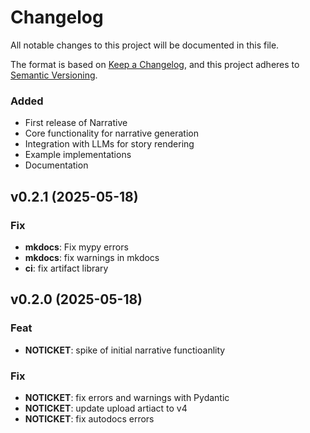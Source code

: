 # Changelog

All notable changes to this project will be documented in this file.

The format is based on [Keep a Changelog](https://keepachangelog.com/en/1.0.0/),
and this project adheres to [Semantic Versioning](https://semver.org/spec/v2.0.0.html).


### Added
- First release of Narrative
- Core functionality for narrative generation
- Integration with LLMs for story rendering
- Example implementations
- Documentation

[Unreleased]: https://github.com/org/narrative/compare/v0.1.0...HEAD
[0.1.0]: https://github.com/org/narrative/releases/tag/v0.1.0

## v0.2.1 (2025-05-18)

### Fix

- **mkdocs**: Fix mypy errors
- **mkdocs**: fix warnings in mkdocs
- **ci**: fix artifact library

## v0.2.0 (2025-05-18)

### Feat

- **NOTICKET**: spike of initial narrative functioanlity

### Fix

- **NOTICKET**: fix errors and warnings with Pydantic
- **NOTICKET**: update upload artiact to v4
- **NOTICKET**: fix autodocs errors
